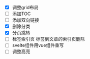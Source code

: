 - [X] 调整grid布局
- [ ] 添加TOC
- [ ] 添加双向链接
- [x] 删除分类
- [x] 分页跳转
- [ ] 标签索引页 标签到文章的索引页删除
- [ ] svelte组件用vue组件重写
- [ ] 调整高亮